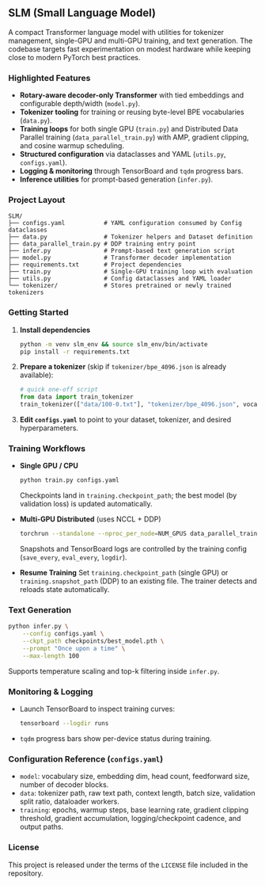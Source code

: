 ## SLM (Small Language Model)

A compact Transformer language model with utilities for tokenizer management, single-GPU and multi-GPU training, and text generation. The codebase targets fast experimentation on modest hardware while keeping close to modern PyTorch best practices.

### Highlighted Features
- **Rotary-aware decoder-only Transformer** with tied embeddings and configurable depth/width (`model.py`).
- **Tokenizer tooling** for training or reusing byte-level BPE vocabularies (`data.py`).
- **Training loops** for both single GPU (`train.py`) and Distributed Data Parallel training (`data_parallel_train.py`) with AMP, gradient clipping, and cosine warmup scheduling.
- **Structured configuration** via dataclasses and YAML (`utils.py`, `configs.yaml`).
- **Logging & monitoring** through TensorBoard and `tqdm` progress bars.
- **Inference utilities** for prompt-based generation (`infer.py`).

### Project Layout
```
SLM/
├── configs.yaml           # YAML configuration consumed by Config dataclasses
├── data.py                # Tokenizer helpers and Dataset definition
├── data_parallel_train.py # DDP training entry point
├── infer.py               # Prompt-based text generation script
├── model.py               # Transformer decoder implementation
├── requirements.txt       # Project dependencies
├── train.py               # Single-GPU training loop with evaluation
├── utils.py               # Config dataclasses and YAML loader
└── tokenizer/             # Stores pretrained or newly trained tokenizers
```

### Getting Started
1. **Install dependencies**
     ```bash
     python -m venv slm_env && source slm_env/bin/activate
     pip install -r requirements.txt
     ```
2. **Prepare a tokenizer** (skip if `tokenizer/bpe_4096.json` is already available):
     ```python
     # quick one-off script
     from data import train_tokenizer
     train_tokenizer(["data/100-0.txt"], "tokenizer/bpe_4096.json", vocab_size=4096)
     ```
3. **Edit `configs.yaml`** to point to your dataset, tokenizer, and desired hyperparameters.

### Training Workflows
- **Single GPU / CPU**
    ```bash
    python train.py configs.yaml
    ```
    Checkpoints land in `training.checkpoint_path`; the best model (by validation loss) is updated automatically.

- **Multi-GPU Distributed** (uses NCCL + DDP)
    ```bash
    torchrun --standalone --nproc_per_node=NUM_GPUS data_parallel_train.py configs.yaml
    ```
    Snapshots and TensorBoard logs are controlled by the training config (`save_every`, `eval_every`, `logdir`).

- **Resume Training**
    Set `training.checkpoint_path` (single GPU) or `training.snapshot_path` (DDP) to an existing file. The trainer detects and reloads state automatically.

### Text Generation
```bash
python infer.py \
    --config configs.yaml \
    --ckpt_path checkpoints/best_model.pth \
    --prompt "Once upon a time" \
    --max-length 100
```
Supports temperature scaling and top-k filtering inside `infer.py`.

### Monitoring & Logging
- Launch TensorBoard to inspect training curves:
    ```bash
    tensorboard --logdir runs
    ```
- `tqdm` progress bars show per-device status during training.

### Configuration Reference (`configs.yaml`)
- `model`: vocabulary size, embedding dim, head count, feedforward size, number of decoder blocks.
- `data`: tokenizer path, raw text path, context length, batch size, validation split ratio, dataloader workers.
- `training`: epochs, warmup steps, base learning rate, gradient clipping threshold, gradient accumulation, logging/checkpoint cadence, and output paths.

### License
This project is released under the terms of the `LICENSE` file included in the repository.
